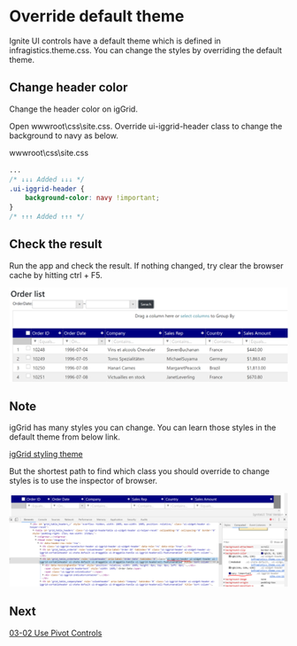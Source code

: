 # Override default theme

Ignite UI controls have a default theme which is defined in infragistics.theme.css. You can change the styles by overriding the default theme.

## Change header color

Change the header color on igGrid.

Open wwwroot\\css\\site.css. Override ui-iggrid-header class to change the background to navy as below.

wwwroot\\css\\site.css

```css
...
/* ↓↓↓ Added ↓↓↓ */
.ui-iggrid-header {
    background-color: navy !important;
}
/* ↑↑↑ Added ↑↑↑ */
```

## Check the result

Run the app and check the result. If nothing changed, try clear the browser cache by hitting ctrl + F5.

![](../assets/05-01-01.png)

## Note

igGrid has many styles you can change. You can learn those styles in the default theme from below link. 

[igGrid styling theme](https://jp.igniteui.com/help/api/2019.1/ui.igGrid#theming)

But the shortest path to find which class you should override to change styles is to use the inspector of browser.

![](../assets/05-01-02.png)

## Next
[03-02 Use Pivot Controls](03-02-Use-Pivot-Controls.md)
